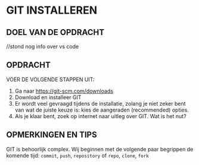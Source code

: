 # GIT INSTALLEREN

## DOEL VAN DE OPDRACHT

//stond nog info over vs code

## OPDRACHT

VOER DE VOLGENDE STAPPEN UIT:

1. Ga naar https://git-scm.com/downloads
2. Download en installeer GIT
3. Er wordt veel gevraagd tijdens de installatie, zolang je niet zeker bent van wat de juiste keuze is: kies de aangeraden (recommended) opties.
4. Als je klaar bent, zoek op internet naar uitleg over GIT. Wat is het nut?

## OPMERKINGEN EN TIPS

GIT is behoorlijk complex. Wij beginnen met de volgende paar begrippen de komende tijd: `commit`, `push`, `repository` of `repo`, `clone`, `fork`
